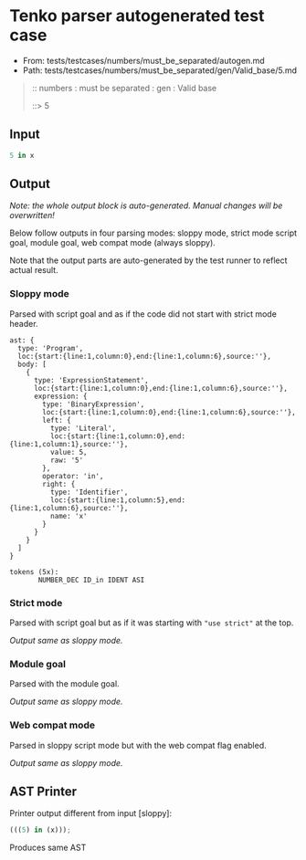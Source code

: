 # Tenko parser autogenerated test case

- From: tests/testcases/numbers/must_be_separated/autogen.md
- Path: tests/testcases/numbers/must_be_separated/gen/Valid_base/5.md

> :: numbers : must be separated : gen : Valid base
>
> ::> 5

## Input


`````js
5 in x
`````

## Output

_Note: the whole output block is auto-generated. Manual changes will be overwritten!_

Below follow outputs in four parsing modes: sloppy mode, strict mode script goal, module goal, web compat mode (always sloppy).

Note that the output parts are auto-generated by the test runner to reflect actual result.

### Sloppy mode

Parsed with script goal and as if the code did not start with strict mode header.

`````
ast: {
  type: 'Program',
  loc:{start:{line:1,column:0},end:{line:1,column:6},source:''},
  body: [
    {
      type: 'ExpressionStatement',
      loc:{start:{line:1,column:0},end:{line:1,column:6},source:''},
      expression: {
        type: 'BinaryExpression',
        loc:{start:{line:1,column:0},end:{line:1,column:6},source:''},
        left: {
          type: 'Literal',
          loc:{start:{line:1,column:0},end:{line:1,column:1},source:''},
          value: 5,
          raw: '5'
        },
        operator: 'in',
        right: {
          type: 'Identifier',
          loc:{start:{line:1,column:5},end:{line:1,column:6},source:''},
          name: 'x'
        }
      }
    }
  ]
}

tokens (5x):
       NUMBER_DEC ID_in IDENT ASI
`````

### Strict mode

Parsed with script goal but as if it was starting with `"use strict"` at the top.

_Output same as sloppy mode._

### Module goal

Parsed with the module goal.

_Output same as sloppy mode._

### Web compat mode

Parsed in sloppy script mode but with the web compat flag enabled.

_Output same as sloppy mode._

## AST Printer

Printer output different from input [sloppy]:

````js
(((5) in (x)));
````

Produces same AST
